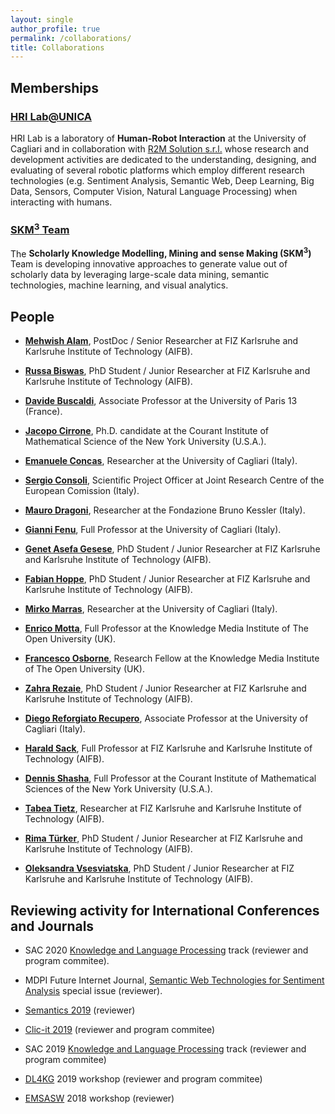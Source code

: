 ```yaml
---
layout: single
author_profile: true
permalink: /collaborations/
title: Collaborations
---
```



## Memberships

### [HRI Lab@UNICA](http://hri.unica.it/)

HRI Lab is a laboratory of **Human-Robot Interaction** at the University of Cagliari and in collaboration with [R2M Solution s.r.l.](http://www.r2msolution.com/) whose research and development activities are dedicated to the understanding, designing, and evaluating of several robotic platforms which employ different research technologies (e.g. Sentiment Analysis, Semantic Web, Deep Learning, Big Data, Sensors, Computer Vision, Natural Language Processing) when interacting with humans.


### [SKM<sup>3</sup> Team](http://skm.kmi.open.ac.uk/)

The **Scholarly Knowledge Modelling, Mining and sense Making (SKM<sup>3</sup>)** Team is developing innovative approaches to generate value out of scholarly data by leveraging large-scale data mining, semantic technologies, machine learning, and visual analytics.



## People

- [**Mehwish Alam**](https://www.fiz-karlsruhe.de/en/forschung/lebenslauf-und-publikationen-dr-mehwish-alam), PostDoc / Senior Researcher at FIZ Karlsruhe and Karlsruhe Institute of Technology (AIFB). 

- [**Russa Biswas**](https://www.fiz-karlsruhe.de/en/forschung/lebenslauf-und-publikationen-russa-biswas), PhD Student / Junior Researcher at FIZ Karlsruhe and Karlsruhe Institute of Technology (AIFB).  

- [**Davide Buscaldi**](https://sites.google.com/site/davidebuscaldi/), Associate Professor at the University of Paris 13 (France).

- [**Jacopo Cirrone**](https://www.linkedin.com/in/jacopo-cirrone-00b78755), Ph.D. candidate at the Courant Institute of Mathematical Science of the New York University (U.S.A.).

- [**Emanuele Concas**](https://github.com/conema/), Researcher at the University of Cagliari (Italy).

- [**Sergio Consoli**](http://stlab.istc.cnr.it/stlab/staff/sergio-consoli/), Scientific Project Officer at Joint Research Centre of the European Comission (Italy).

- [**Mauro Dragoni**](https://it.linkedin.com/in/maurodragoni), Researcher at the Fondazione Bruno Kessler (Italy).

- [**Gianni Fenu**](http://people.unica.it/giannifenu/), Full Professor at the University of Cagliari (Italy).

- [**Genet Asefa Gesese**](https://www.fiz-karlsruhe.de/en/forschung/lebenslauf-und-publikationen-genet-asefa-gesese), PhD Student / Junior Researcher at FIZ Karlsruhe and Karlsruhe Institute of Technology (AIFB).  

- [**Fabian Hoppe**](https://www.fiz-karlsruhe.de/en/forschung/lebenslauf-und-publikationen-fabian-hoppe), PhD Student / Junior Researcher at FIZ Karlsruhe and Karlsruhe Institute of Technology (AIFB).  

- [**Mirko Marras**](https://www.mirkomarras.com/), Researcher at the University of Cagliari (Italy).

- [**Enrico Motta**](http://people.kmi.open.ac.uk/motta/), Full Professor at the Knowledge Media Institute of The Open University (UK).

- [**Francesco Osborne**](http://kmi.open.ac.uk/people/member/francesco-osborne), Research Fellow at the Knowledge Media Institute of The Open University (UK).

- [**Zahra Rezaie**](https://www.fiz-karlsruhe.de/en/forschung/lebenslauf-und-publikationen-zahra-rezaie), PhD Student / Junior Researcher at FIZ Karlsruhe and Karlsruhe Institute of Technology (AIFB).  

- [**Diego Reforgiato Recupero**](http://people.unica.it/diegoreforgiato/), Associate Professor at the University of Cagliari (Italy).

- [**Harald Sack**](https://www.fiz-karlsruhe.de/en/forschung/lebenslauf-prof-dr-harald-sack), Full Professor at FIZ Karlsruhe and Karlsruhe Institute of Technology (AIFB).  

- [**Dennis Shasha**](https://cs.nyu.edu/shasha/), Full Professor at the Courant Institute of Mathematical Sciences of the New York University (U.S.A.).

- [**Tabea Tietz**](https://www.fiz-karlsruhe.de/en/forschung/lebenslauf-und-publikationen-tabea-tietz), Researcher at FIZ Karlsruhe and Karlsruhe Institute of Technology (AIFB).  

- [**Rima Türker**](https://www.fiz-karlsruhe.de/en/forschung/lebenslauf-und-publikationen-rima-tuerker), PhD Student / Junior Researcher at FIZ Karlsruhe and Karlsruhe Institute of Technology (AIFB).  

- [**Oleksandra Vsesviatska**](https://www.fiz-karlsruhe.de/en/forschung/information-service-engineering#staff), PhD Student / Junior Researcher at FIZ Karlsruhe and Karlsruhe Institute of Technology (AIFB).  



## Reviewing activity for International Conferences and Journals

- SAC 2020 [Knowledge and Language Processing](https://klp.fbk.eu/index.html) track (reviewer and program commitee).

- MDPI Future Internet Journal, [Semantic Web Technologies for Sentiment Analysis](https://www.mdpi.com/journal/futureinternet/special_issues/Sentiment_Analysis) special issue (reviewer).

- [Semantics 2019](https://2019.semantics.cc/) (reviewer)

- [Clic-it 2019](http://clic2019.di.uniba.it/comitato.html) (reviewer and program commitee)

- SAC 2019 [Knowledge and Language Processing](https://klp.fbk.eu/index.html) track (reviewer and program commitee)

- [DL4KG](https://alammehwish.github.io/dl4kg-eswc/) 2019 workshop (reviewer and program commitee)

- [EMSASW](http://www.maurodragoni.com/research/opinionmining/events/) 2018 workshop (reviewer)









